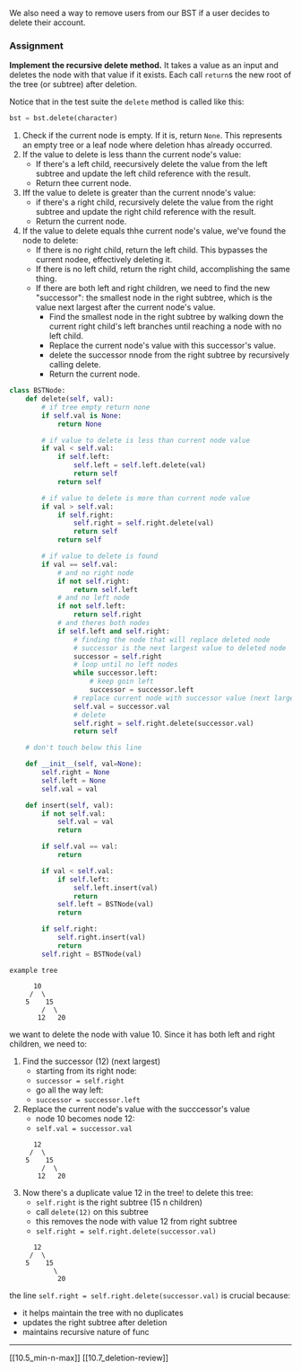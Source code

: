 We also need a way to remove users from our BST if a user decides to delete their account. 

### Assignment
**Implement the recursive delete method.** It takes a value as an input and deletes the node with that value if it exists. Each call `return`s the new root of the tree (or subtree) after deletion. 

Notice that in the test suite the `delete` method is called like this:
``` python
bst = bst.delete(character)
```
1. Check if the current node is empty. If it is, return `None`. This represents an empty tree or a leaf node where deletion hhas already occurred. 
2. If the value to delete is less thann the current node's value:
	- If there's a left child, reecursively delete the value from the left subtree and update the left child reference with the result. 
	- Return thee current node. 
3. Iff the value to delete is greater than the current nnode's value: 
	- if there's a right child, recursively delete the value from the right subtree and update the right child reference with the result. 
	- Return the current node. 
4. If the value to delete equals thhe current node's value, we've found the node to delete:
	- If there  is no right child, return the left child. This bypasses the current nodee, effectively deleting it. 
	- If there is no left child, return the right child, accomplishing the same thing. 
	- If there are both left and right children, we need to find the new "successor": the smallest node in the right subtree, which is the value next largest after the current node's value. 
		- Find the smallest node in the right subtree by walking down the current right child's left branches until reaching a node with no left child. 
		- Replace the current node's value with this successor's value. 
		- delete the successor nnode from the right subtree by recursively calling delete. 
		- Return the current node. 

``` python
class BSTNode:
	def delete(self, val):
        # if tree empty return none
        if self.val is None:
            return None

        # if value to delete is less than current node value
        if val < self.val:
            if self.left:
                self.left = self.left.delete(val)
                return self
            return self

        # if value to delete is more than current node value
        if val > self.val:
            if self.right:
                self.right = self.right.delete(val)
                return self
            return self

        # if value to delete is found
        if val == self.val:
            # and no right node
            if not self.right:
                return self.left
            # and no left node
            if not self.left:
                return self.right
            # and theres both nodes
            if self.left and self.right:
                # finding the node that will replace deleted node
                # successor is the next largest value to deleted node
                successor = self.right
                # loop until no left nodes
                while successor.left:
                    # keep goin left 
                    successor = successor.left
                # replace current node with successor value (next largest)
                self.val = successor.val
                # delete 
                self.right = self.right.delete(successor.val)
                return self

	# don't touch below this line

	def __init__(self, val=None):
		self.right = None
		self.left = None
		self.val = val

	def insert(self, val):
		if not self.val:
			self.val = val
			return

		if self.val == val:
			return

		if val < self.val:
			if self.left:
				self.left.insert(val)
				return
			self.left = BSTNode(val)
			return

		if self.right:
			self.right.insert(val)
			return
		self.right = BSTNode(val)
```

``` 
example tree

      10
     /  \
    5    15
        /  \
       12   20
```
we want to delete the node with value 10. 
Since it has both left and right children, we need to:
1. Find the successor (12) (next largest) 
	- starting from its right node:
	- `successor = self.right`
	- go all the way left:
	- `successor = successor.left`
2. Replace the current node's value with the succcessor's value
	- node 10 becomes node 12:
	- `self.val = successor.val`
```
      12
     /  \
    5    15
        /  \
       12   20
```
3. Now there's a duplicate value 12 in the tree! to delete this tree:
	- `self.right` is the right subtree (15 n children)
	- call `delete(12)` on this subtree
	- this removes the node with value 12 from right subtree
	- `self.right = self.right.delete(successor.val)`
```
      12
     /  \
    5    15
           \
            20
```
the line `self.right = self.right.delete(successor.val)` is crucial because:
- it helps maintain the tree with no duplicates
- updates the right subtree after deletion
- maintains recursive nature of func

---
[[10.5_min-n-max]]
[[10.7_deletion-review]]
